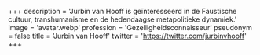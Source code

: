 +++
description = 'Jurbin van Hooff is geïnteresseerd in de Faustische cultuur, transhumanisme en de hedendaagse metapolitieke dynamiek.'
image = 'avatar.webp'
profession = 'Gezelligheidsconnaisseur'
pseudonym = false
title = 'Jurbin van Hooff'
twitter = 'https://twitter.com/jurbinvhooff'
+++
